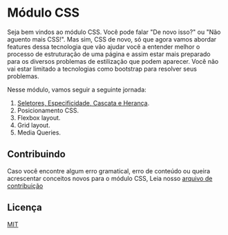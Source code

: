 # Módulo CSS

Seja bem vindos ao módulo CSS. Você pode falar "De novo isso?" ou "Não aguento mais CSS!".
Mas sim, CSS de novo, só que agora vamos abordar features dessa tecnologia que vão ajudar você a entender
melhor o processo de estruturação de uma página e assim estar mais preparado para os diversos problemas de estilização que podem aparecer. Você não vai estar limitado a tecnologias como bootstrap para resolver seus problemas.

Nesse módulo, vamos seguir a seguinte jornada:

1. [Seletores, Especificidade, Cascata e Herança](https://peight.github.io/CSS-training/part-one).
2. Posicionamento CSS.
3. Flexbox layout.
4. Grid layout.
5. Media Queries.

## Contribuindo

Caso você encontre algum erro gramatical, erro de conteúdo ou queira acrescentar conceitos novos para o módulo CSS, Leia nosso [arquivo de contribuição](https://github.com/pEight/CSS-training/blob/master/CONTRIBUTING.md)

## Licença

[MIT](https://github.com/pEight/CSS-training/blob/master/LICENSE)
